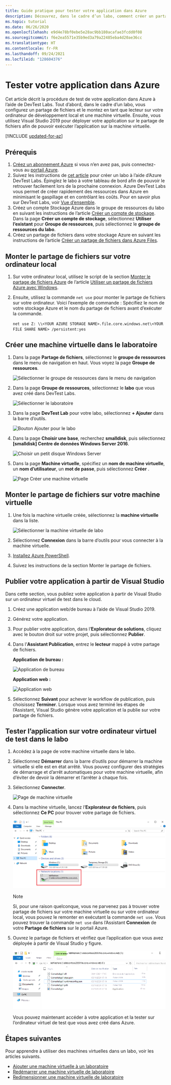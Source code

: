 ```yaml
---
title: Guide pratique pour tester votre application dans Azure
description: Découvrez, dans le cadre d’un labo, comment créer un partage de fichiers et le monter sur votre ordinateur local et une machine virtuelle, puis déployer des applications de bureau/web sur le partage de fichiers et les tester.
ms.topic: tutorial
ms.date: 06/26/2020
ms.openlocfilehash: e9d4e78bf0ebe5e28ac9bb180acafae3fcdd0f08
ms.sourcegitcommit: f6e2ea5571e35b9ed3a79a22485eba4d20ae36cc
ms.translationtype: HT
ms.contentlocale: fr-FR
ms.lasthandoff: 09/24/2021
ms.locfileid: "128604376"
---
```

# <a name="test-your-app-in-azure"></a>Tester votre application dans Azure 
Cet article décrit la procédure de test de votre application dans Azure à l’aide de DevTest Labs. Tout d’abord, dans le cadre d’un labo, vous configurez un partage de fichiers et le montez en tant que lecteur sur votre ordinateur de développement local et une machine virtuelle. Ensuite, vous utilisez Visual Studio 2019 pour déployer votre application sur le partage de fichiers afin de pouvoir exécuter l’application sur la machine virtuelle.  

[!INCLUDE [updated-for-az](../../includes/updated-for-az.md)]

## <a name="prerequisites"></a>Prérequis 
1. [Créez un abonnement Azure](https://azure.microsoft.com/free/) si vous n’en avez pas, puis connectez-vous au [portail Azure](https://portal.azure.com).
2. Suivez les instructions de [cet article](devtest-lab-create-lab.md) pour créer un labo à l’aide d’Azure DevTest Labs. Épinglez le labo à votre tableau de bord afin de pouvoir le retrouver facilement lors de la prochaine connexion. Azure DevTest Labs vous permet de créer rapidement des ressources dans Azure en minimisant le gaspillage et en contrôlant les coûts. Pour en savoir plus sur DevTest Labs, voir [Vue d’ensemble](devtest-lab-overview.md). 
3. Créez un compte Stockage Azure dans le groupe de ressources du labo en suivant les instructions de l’article [Créer un compte de stockage](../storage/common/storage-account-create.md). Dans la page **Créer un compte de stockage**, sélectionnez **Utiliser l’existant** pour **Groupe de ressources**, puis sélectionnez le **groupe de ressources du labo**. 
4. Créez un partage de fichiers dans votre stockage Azure en suivant les instructions de l’article [Créer un partage de fichiers dans Azure Files](../storage/files/storage-how-to-create-file-share.md). 

## <a name="mount-the-file-share-on-your-local-machine"></a>Monter le partage de fichiers sur votre ordinateur local
1. Sur votre ordinateur local, utilisez le script de la section [Monter le partage de fichiers Azure](../storage/files/storage-how-to-use-files-windows.md#mount-the-azure-file-share) de l’article [Utiliser un partage de fichiers Azure avec Windows](../storage/files/storage-how-to-use-files-windows.md). 
2. Ensuite, utilisez la commande `net use` pour monter le partage de fichiers sur votre ordinateur. Voici l’exemple de commande : Spécifiez le nom de votre stockage Azure et le nom du partage de fichiers avant d’exécuter la commande. 

    `net use Z: \\<YOUR AZURE STORAGE NAME>.file.core.windows.net\<YOUR FILE SHARE NAME> /persistent:yes`

## <a name="create-a-vm-in-the-lab"></a>Créer une machine virtuelle dans le laboratoire
1. Dans la page **Partage de fichiers**, sélectionnez le **groupe de ressources** dans le menu de navigation en haut. Vous voyez la page **Groupe de ressources**. 
    
    ![Sélectionner le groupe de ressources dans le menu de navigation](media/test-app-in-azure/select-resource-group-bread-crump.png)
2. Dans la page **Groupe de ressources**, sélectionnez le **labo** que vous avez créé dans DevTest Labs.

    ![Sélectionner le laboratoire](media/test-app-in-azure/select-devtest-lab-in-resource-group.png)
3. Dans la page **DevTest Lab** pour votre labo, sélectionnez **+ Ajouter** dans la barre d’outils. 

    ![Bouton Ajouter pour le labo](media/test-app-in-azure/add-button-in-lab.png)
4. Dans la page **Choisir une base**, recherchez **smalldisk**, puis sélectionnez **[smalldisk] Centre de données Windows Server 2016**. 

    ![Choisir un petit disque Windows Server](media/test-app-in-azure/choose-small-disk-windows-server.png)
5. Dans la page **Machine virtuelle**, spécifiez un **nom de machine virtuelle**, un **nom d’utilisateur**, un **mot de passe**, puis sélectionnez **Créer** .    
    
    ![Page Créer une machine virtuelle](media/test-app-in-azure/create-virtual-machine-page.png)    

## <a name="mount-the-file-share-on-your-vm"></a>Monter le partage de fichiers sur votre machine virtuelle
1. Une fois la machine virtuelle créée, sélectionnez la **machine virtuelle** dans la liste.    

    ![Sélectionner la machine virtuelle de labo](media/test-app-in-azure/select-lab-vm.png)
2. Sélectionnez **Connexion** dans la barre d’outils pour vous connecter à la machine virtuelle. 
3. [Installez Azure PowerShell](/powershell/azure/install-az-ps).
4. Suivez les instructions de la section Monter le partage de fichiers. 

## <a name="publish-your-app-from-visual-studio"></a>Publier votre application à partir de Visual Studio
Dans cette section, vous publiez votre application à partir de Visual Studio sur un ordinateur virtuel de test dans le cloud.

1. Créez une application web/de bureau à l’aide de Visual Studio 2019.
2. Générez votre application.
3. Pour publier votre application, dans l’**Explorateur de solutions**, cliquez avec le bouton droit sur votre projet, puis sélectionnez **Publier**. 
4. Dans l’**Assistant Publication**, entrez le **lecteur** mappé à votre partage de fichiers.

    **Application de bureau :**

    ![Application de bureau](media/test-app-in-azure/desktop-app.png)

    **Application web :**

    ![Application web](media/test-app-in-azure/web-app.png)

1. Sélectionnez **Suivant** pour achever le workflow de publication, puis choisissez **Terminer**. Lorsque vous avez terminé les étapes de l’Assistant, Visual Studio génère votre application et la publie sur votre partage de fichiers. 


## <a name="test-the-app-on-your-test-vm-in-the-lab"></a>Tester l’application sur votre ordinateur virtuel de test dans le labo

1. Accédez à la page de votre machine virtuelle dans le labo. 
2. Sélectionnez **Démarrer** dans la barre d’outils pour démarrer la machine virtuelle si elle est en état arrêté. Vous pouvez configurer des stratégies de démarrage et d’arrêt automatiques pour votre machine virtuelle, afin d’éviter de devoir la démarrer et l’arrêter à chaque fois. 
3. Sélectionnez **Connecter**.

    ![Page de machine virtuelle](media/test-app-in-azure/virtual-machine-page.png)
4. Dans la machine virtuelle, lancez l’**Explorateur de fichiers**, puis sélectionnez **Ce PC** pour trouver votre partage de fichiers.

    ![Trouver le partage sur la machine virtuelle](media/test-app-in-azure/find-share-on-vm.png)

    > [!NOTE]
    > Si, pour une raison quelconque, vous ne parvenez pas à trouver votre partage de fichiers sur votre machine virtuelle ou sur votre ordinateur local, vous pouvez le remonter en exécutant la commande `net use`. Vous pouvez trouver la commande `net use` dans l’Assistant **Connexion** de votre **Partage de fichiers** sur le portail Azure.
1. Ouvrez le partage de fichiers et vérifiez que l’application que vous avez déployée à partir de Visual Studio y figure. 

    ![Ouvrir le partage sur la machine virtuelle](media/test-app-in-azure/open-file-share.png)

    Vous pouvez maintenant accéder à votre application et la tester sur l’ordinateur virtuel de test que vous avez créé dans Azure.

## <a name="next-steps"></a>Étapes suivantes
Pour apprendre à utiliser des machines virtuelles dans un labo, voir les articles suivants. 

- [Ajouter une machine virtuelle à un laboratoire](devtest-lab-add-vm.md)
- [Redémarrer une machine virtuelle de laboratoire](devtest-lab-restart-vm.md)
- [Redimensionner une machine virtuelle de laboratoire](devtest-lab-resize-vm.md)
